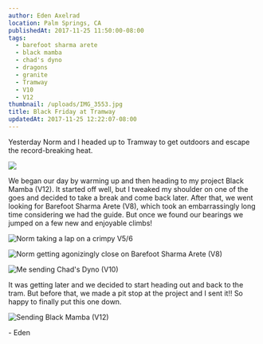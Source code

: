 ```yaml
---
author: Eden Axelrad
location: Palm Springs, CA
publishedAt: 2017-11-25 11:50:00-08:00
tags:
  - barefoot sharma arete
  - black mamba
  - chad's dyno
  - dragons
  - granite
  - Tramway
  - V10
  - V12
thumbnail: /uploads/IMG_3553.jpg
title: Black Friday at Tramway
updatedAt: 2017-11-25 12:22:07-08:00
---
```


Yesterday Norm and I headed up to Tramway to get outdoors and escape the record-breaking heat.

![](/uploads/IMG_3553.jpg)

We began our day by warming up and then heading to my project Black Mamba (V12). It started off well, but I tweaked my shoulder on one of the goes and decided to take a break and come back later. After that, we went looking for Barefoot Sharma Arete (V8), which took an embarrassingly long time considering we had the guide. But once we found our bearings we jumped on a few new and enjoyable climbs!

![Norm taking a lap on a crimpy V5/6](/uploads/IMG_3528.jpg)

![Norm getting agonizingly close on Barefoot Sharma Arete (V8)](/uploads/IMG_3550.jpg)

![Me sending Chad's Dyno (V10)](/uploads/IMG_3572.jpg)

It was getting later and we decided to start heading out and back to the tram. But before that, we made a pit stop at the project and I sent it!! So happy to finally put this one down.

![Sending Black Mamba (V12)](/uploads/IMG_3571.jpg)

\- Eden

